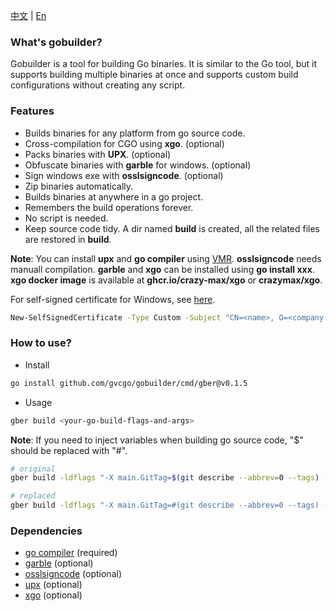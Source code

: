 [中文](https://github.com/gvcgo/gobuilder/blob/main/docs/README_CN.md) | [En](https://github.com/gvcgo/gobuilder)
### What's gobuilder?

Gobuilder is a tool for building Go binaries. It is similar to the Go tool, but it supports building multiple binaries at once and supports custom build configurations without creating any script.

### Features

- Builds binaries for any platform from go source code.
- Cross-compilation for CGO using **xgo**. (optional)
- Packs binaries with **UPX**. (optional)
- Obfuscate binaries with **garble** for windows. (optional)
- Sign windows exe with **osslsigncode**. (optional)
- Zip binaries automatically.
- Builds binaries at anywhere in a go project.
- Remembers the build operations forever.
- No script is needed.
- Keep source code tidy. A dir named **build** is created, all the related files are restored in **build**. 

**Note**: You can install **upx** and **go compiler** using [VMR](https://github.com/gvcgo/version-manager). **osslsigncode** needs manuall compilation. **garble** and **xgo** can be installed using **go install xxx**.
**xgo docker image** is available at **ghcr.io/crazy-max/xgo** or **crazymax/xgo**.

For self-signed certificate for Windows, see [here](https://stackoverflow.com/questions/84847/how-do-i-create-a-self-signed-certificate-for-code-signing-on-windows). 

```bash
New-SelfSignedCertificate -Type Custom -Subject "CN=<name>, O=<company name>, C=CN, L=<location>, S=<location>" -KeyUsage DigitalSignature -FriendlyName "MailTool" -CertStoreLocation "Cert:\CurrentUser\My" -TextExtension @("2.5.29.37={text}1.3.6.1.5.5.7.3.3", "2.5.29.19={text}") -NotAfter (Get-Date).AddYears(10)
```

### How to use?

- Install

```bash
go install github.com/gvcgo/gobuilder/cmd/gber@v0.1.5
```

- Usage

```bash
gber build <your-go-build-flags-and-args>
```

**Note**: If you need to inject variables when building go source code, "$" should be replaced with "#".
```bash
# original
gber build -ldflags "-X main.GitTag=$(git describe --abbrev=0 --tags) -X main.GitHash=$(git show -s --format=%H)  -s -w" ./cmd/vmr/

# replaced
gber build -ldflags "-X main.GitTag=#(git describe --abbrev=0 --tags) -X main.GitHash=#(git show -s --format=%H)  -s -w" ./cmd/vmr
```

### Dependencies

- [go compiler](https://go.dev/dl/) (required)
- [garble](https://github.com/burrowers/garble) (optional)
- [osslsigncode](https://github.com/mtrojnar/osslsigncode) (optional)
- [upx](https://github.com/upx/upx) (optional)
- [xgo](https://github.com/crazy-max/xgo) (optional)
